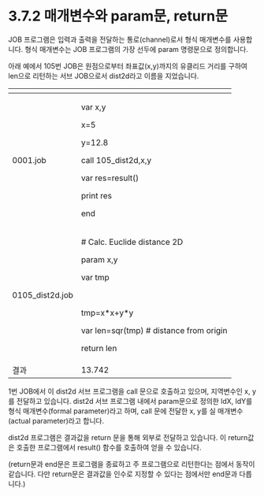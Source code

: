 ﻿# 3.7.2 매개변수와 param문, return문

JOB 프로그램은 입력과 출력을 전달하는 통로\(channel\)로서 형식 매개변수를 사용합니다. 형식 매개변수는 JOB 프로그램의 가장 선두에 param 명령문으로 정의합니다.

아래 예에서 105번 JOB은 원점으로부터 좌표값\(x,y\)까지의 유클리드 거리를 구하여 len으로 리턴하는 서브 JOB으로서 dist2d라고 이름을 지었습니다.

<table>
  <thead>
    <tr>
      <th style="text-align:left"></th>
      <th style="text-align:left"></th>
    </tr>
  </thead>
  <tbody>
    <tr>
      <td style="text-align:left">0001.job</td>
      <td style="text-align:left">
        <p>var x,y
          <br />
        </p>
        <p>x=5
          <br />
        </p>
        <p>y=12.8
          <br />
        </p>
        <p>call 105_dist2d,x,y
          <br />
        </p>
        <p>var res=result()
          <br />
        </p>
        <p>print res
          <br />
        </p>
        <p>end
          <br />
        </p>
      </td>
    </tr>
    <tr>
      <td style="text-align:left">0105_dist2d.job</td>
      <td style="text-align:left">
        <p># Calc. Euclide distance 2D
          <br />
        </p>
        <p>param x,y
          <br />
        </p>
        <p>var tmp
          <br />
        </p>
        <p>
          <br />
        </p>
        <p>tmp=x*x+y*y
          <br />
        </p>
        <p>var len=sqr(tmp) # distance from origin
          <br />
        </p>
        <p>return len
          <br />
        </p>
      </td>
    </tr>
    <tr>
      <td style="text-align:left">결과</td>
      <td style="text-align:left">13.742</td>
    </tr>
  </tbody>
</table>

1번 JOB에서 이 dist2d 서브 프로그램을 call 문으로 호출하고 있으며, 지역변수인 x, y를 전달하고 있습니다. dist2d  서브 프로그램 내에서 param문으로 정의한 ldX, ldY를 형식 매개변수\(formal parameter\)라고 하며, call 문에 전달한 x, y를 실 매개변수\(actual parameter\)라고 합니다.

dist2d 프로그램은 결과값을 return 문을 통해 외부로 전달하고 있습니다. 이 return값은 호출한 프로그램에서 result\(\) 함수를 호출하여 얻을 수 있습니다.

\(return문과 end문은 프로그램을 종료하고 주 프로그램으로 리턴한다는 점에서 동작이 같습니다. 다만 return문은 결과값을 인수로 지정할 수 있다는 점에서만 end문과 다릅니다.\)



